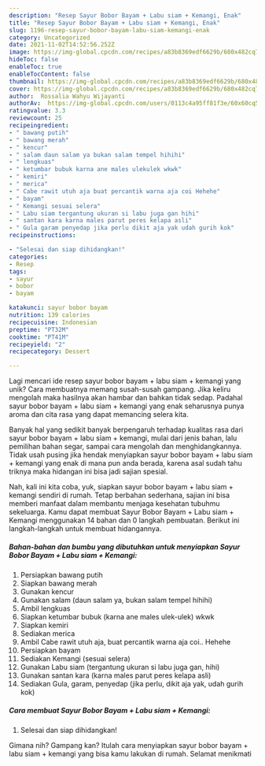 ```yaml
---
description: "Resep Sayur Bobor Bayam + Labu siam + Kemangi, Enak"
title: "Resep Sayur Bobor Bayam + Labu siam + Kemangi, Enak"
slug: 1196-resep-sayur-bobor-bayam-labu-siam-kemangi-enak
category: Uncategorized
date: 2021-11-02T14:52:56.252Z
image: https://img-global.cpcdn.com/recipes/a83b8369edf6629b/680x482cq70/sayur-bobor-bayam-labu-siam-kemangi-foto-resep-utama.jpg
hideToc: false
enableToc: true
enableTocContent: false
thumbnail: https://img-global.cpcdn.com/recipes/a83b8369edf6629b/680x482cq70/sayur-bobor-bayam-labu-siam-kemangi-foto-resep-utama.jpg
cover: https://img-global.cpcdn.com/recipes/a83b8369edf6629b/680x482cq70/sayur-bobor-bayam-labu-siam-kemangi-foto-resep-utama.jpg
author:  Rossalia Wahyu Wijayanti
authorAv:  https://img-global.cpcdn.com/users/0113c4a95ff81f3e/60x60cq50/avatar.jpg
ratingvalue: 3.3
reviewcount: 25
recipeingredient:
- " bawang putih"
- " bawang merah"
- " kencur"
- " salam daun salam ya bukan salam tempel hihihi"
- " lengkuas"
- " ketumbar bubuk karna ane males ulekulek wkwk"
- " kemiri"
- " merica"
- " Cabe rawit utuh aja buat percantik warna aja coi Hehehe"
- " bayam"
- " Kemangi sesuai selera"
- " Labu siam tergantung ukuran si labu juga gan hihi"
- " santan kara karna males parut peres kelapa asli"
- " Gula garam penyedap jika perlu dikit aja yak udah gurih kok"
recipeinstructions:

- "Selesai dan siap dihidangkan!"
categories:
- Resep
tags:
- sayur
- bobor
- bayam

katakunci: sayur bobor bayam 
nutrition: 139 calories
recipecuisine: Indonesian
preptime: "PT32M"
cooktime: "PT41M"
recipeyield: "2"
recipecategory: Dessert

---
```



Lagi mencari ide resep sayur bobor bayam + labu siam + kemangi yang unik? Cara membuatnya memang susah-susah gampang. Jika keliru mengolah maka hasilnya akan hambar dan bahkan tidak sedap. Padahal sayur bobor bayam + labu siam + kemangi yang enak seharusnya punya aroma dan cita rasa yang dapat memancing selera kita.


Banyak hal yang sedikit banyak berpengaruh terhadap kualitas rasa dari sayur bobor bayam + labu siam + kemangi, mulai dari jenis bahan, lalu pemilihan bahan segar, sampai cara mengolah dan menghidangkannya. Tidak usah pusing jika hendak menyiapkan sayur bobor bayam + labu siam + kemangi yang enak di mana pun anda berada, karena asal sudah tahu triknya maka hidangan ini bisa jadi sajian spesial.




Nah, kali ini kita coba, yuk, siapkan sayur bobor bayam + labu siam + kemangi sendiri di rumah. Tetap berbahan sederhana, sajian ini bisa memberi manfaat dalam membantu menjaga kesehatan tubuhmu sekeluarga. Kamu dapat membuat Sayur Bobor Bayam + Labu siam + Kemangi menggunakan 14 bahan dan 0 langkah pembuatan. Berikut ini langkah-langkah untuk membuat hidangannya.

<!--inarticleads1-->

##### Bahan-bahan dan bumbu yang dibutuhkan untuk menyiapkan Sayur Bobor Bayam + Labu siam + Kemangi:

1. Persiapkan  bawang putih
1. Siapkan  bawang merah
1. Gunakan  kencur
1. Gunakan  salam (daun salam ya, bukan salam tempel hihihi)
1. Ambil  lengkuas
1. Siapkan  ketumbar bubuk (karna ane males ulek-ulek) wkwk
1. Siapkan  kemiri
1. Sediakan  merica
1. Ambil  Cabe rawit utuh aja, buat percantik warna aja coi.. Hehehe
1. Persiapkan  bayam
1. Sediakan  Kemangi (sesuai selera)
1. Gunakan  Labu siam (tergantung ukuran si labu juga gan, hihi)
1. Gunakan  santan kara (karna males parut peres kelapa asli)
1. Sediakan  Gula, garam, penyedap (jika perlu, dikit aja yak, udah gurih kok)




<!--inarticleads2-->

##### Cara membuat Sayur Bobor Bayam + Labu siam + Kemangi:


1. Selesai dan siap dihidangkan!



Gimana nih? Gampang kan? Itulah cara menyiapkan sayur bobor bayam + labu siam + kemangi yang bisa kamu lakukan di rumah. Selamat menikmati
